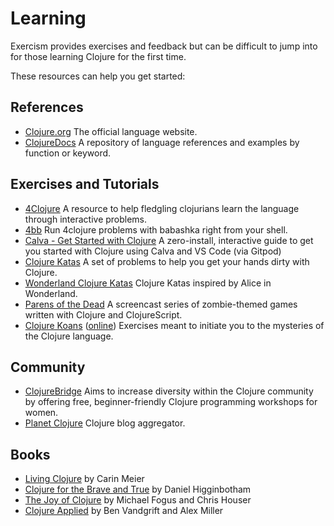 # Learning

Exercism provides exercises and feedback but can be difficult to jump into for those learning Clojure for the first time.

These resources can help you get started:

## References
- [Clojure.org](http://clojure.org) The official language website.
- [ClojureDocs](https://clojuredocs.org) A repository of language references and examples by function or keyword.

## Exercises and Tutorials
- [4Clojure](http://www.4clojure.com) A resource to help fledgling clojurians learn the language through interactive problems.
- [4bb](https://github.com/porkostomus/4bb) Run 4clojure problems with babashka right from your shell.
- [Calva - Get Started with Clojure](https://calva.io/get-started-with-clojure/) A zero-install, interactive guide to get you started with Clojure using Calva and VS Code (via Gitpod)
- [Clojure Katas](http://clojurekatas.org) A set of problems to help you get your hands dirty with Clojure.
- [Wonderland Clojure Katas](https://github.com/gigasquid/wonderland-clojure-katas) Clojure Katas inspired by Alice in Wonderland.
- [Parens of the Dead](http://www.parens-of-the-dead.com) A screencast series of zombie-themed games written with Clojure and ClojureScript.
- [Clojure Koans](http://clojurekoans.com) ([online](http://clojurescriptkoans.com)) Exercises meant to initiate you to the mysteries of the Clojure language.

## Community
- [ClojureBridge](http://www.clojurebridge.org) Aims to increase diversity within the Clojure community by offering free, beginner-friendly Clojure programming workshops for women.
- [Planet Clojure](http://planet.clojure.in) Clojure blog aggregator.

## Books
- [Living Clojure](http://shop.oreilly.com/product/0636920034292.do) by Carin Meier
- [Clojure for the Brave and True](http://www.braveclojure.com) by Daniel Higginbotham
- [The Joy of Clojure](https://www.manning.com/books/the-joy-of-clojure-second-edition) by Michael Fogus and Chris Houser
- [Clojure Applied](https://pragprog.com/book/vmclojeco/clojure-applied) by Ben Vandgrift and Alex Miller
